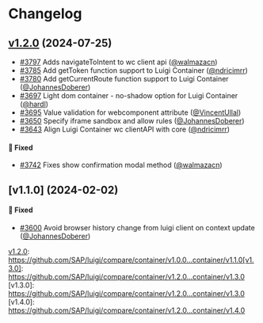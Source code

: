 # Changelog

<!--Generate the changelog using release cli. -->


## [v1.2.0] (2024-07-25)

* [#3797](https://github.com/SAP/luigi/pull/3797) Adds navigateToIntent to wc client api ([@walmazacn](https://github.com/walmazacn))
* [#3785](https://github.com/SAP/luigi/pull/3785) Add getToken function support to Luigi Container ([@ndricimrr](https://github.com/ndricimrr))
* [#3780](https://github.com/SAP/luigi/pull/3780) Add getCurrentRoute function support to Luigi Container ([@JohannesDoberer](https://github.com/JohannesDoberer))
* [#3697](https://github.com/SAP/luigi/pull/3697) Light dom container - no-shadow option for Luigi Container ([@hardl](https://github.com/hardl))
* [#3695](https://github.com/SAP/luigi/pull/3695) Value validation for webcomponent attribute ([@VincentUllal](https://github.com/VincentUllal))
* [#3650](https://github.com/SAP/luigi/pull/3650) Specify iframe sandbox and allow rules ([@JohannesDoberer](https://github.com/JohannesDoberer))
* [#3643](https://github.com/SAP/luigi/pull/3643) Align Luigi Container wc clientAPI with core ([@ndricimrr](https://github.com/ndricimrr))

#### :bug: Fixed
* [#3742](https://github.com/SAP/luigi/pull/3742) Fixes show confirmation modal method ([@walmazacn](https://github.com/walmazacn))




## [v1.1.0] (2024-02-02)

#### :bug: Fixed
* [#3600](https://github.com/SAP/luigi/pull/3600) Avoid browser history change from luigi client on context update ([@JohannesDoberer](https://github.com/JohannesDoberer))


[v1.2.0]: https://github.com/SAP/luigi/compare/container/v1.1.0...container/v1.2.0
[v1.2.0]: https://github.com/SAP/luigi/compare/container/v1.0.0...container/v1.1.0[v1.3.0]: https://github.com/SAP/luigi/compare/container/v1.2.0...container/v1.3.0
[v1.3.0]: https://github.com/SAP/luigi/compare/container/v1.2.0...container/v1.3.0
[v1.4.0]: https://github.com/SAP/luigi/compare/container/v1.2.0...container/v1.4.0